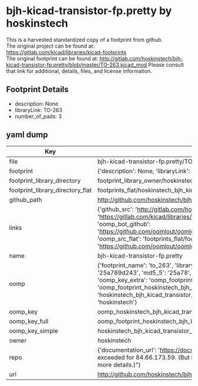 # bjh-kicad-transistor-fp.pretty by hoskinstech  
This is a harvested standardized copy of a footprint from github.  
The original project can be found at:  
https://gitlab.com/kicad/libraries/kicad-footprints  
The original footprint can be found at:
http://gitlab.com/hoskinstech/bjh-kicad-transistor-fp.pretty/blob/master/TO-263.kicad_mod
Please consult that link for additional, details, files, and license information.  
## Footprint Details
* description: None  
* libraryLink: TO-263  
* number_of_pads: 3  
## yaml dump  
| Key | Value |  
| --- | --- |  
| file | bjh-kicad-transistor-fp.pretty/TO-263.kicad_mod |  
| footprint | {'description': None, 'libraryLink': 'TO-263', 'number_of_pads': 3} |  
| footprint_library_directory | footprint_library_owner/hoskinstech_bjh-kicad-transistor-fp.pretty |  
| footprint_library_directory_flat | footprints_flat/hoskinstech_bjh_kicad_transistor_fp_to_263/working |  
| github_path | http://github.com/hoskinstech/bjh-kicad-transistor-fp.pretty/blob/master/TO-263.kicad_mod |  
| links | {'github_src': 'http://gitlab.com/hoskinstech/bjh-kicad-transistor-fp.pretty/blob/master/TO-263.kicad_mod', 'github_src_repo': 'https://gitlab.com/kicad/libraries/kicad-footprints', 'oomp_bot': 'footprints/hoskinstech_bjh_kicad_transistor_fp_to_263/working', 'oomp_bot_github': 'https://github.com/oomlout/oomlout_oomp_footprint_bot/tree/main/footprints/hoskinstech_bjh_kicad_transistor_fp_to_263/working', 'oomp_src_flat': 'footprints_flat/footprints_flat/hoskinstech_bjh_kicad_transistor_fp_to_263/working', 'oomp_src_flat_github': 'https://github.com/oomlout/oomlout_oomp_footprint_src/tree/main/footprints_flat/hoskinstech_bjh_kicad_transistor_fp_to_263/working'} |  
| name | bjh-kicad-transistor-fp.pretty |  
| oomp | {'footprint_name': 'to_263', 'library_name': 'bjh_kicad_transistor_fp', 'md5': '25a789d2433a3a6c674368356866c7a0', 'md5_10': '25a789d243', 'md5_5': '25a78', 'md5_6': '25a789', 'oomp_key': 'oomp_hoskinstech_bjh_kicad_transistor_fp_to_263', 'oomp_key_extra': 'oomp_footprint_hoskinstech_bjh_kicad_transistor_fp_to_263', 'oomp_key_full': 'oomp_footprint_hoskinstech_bjh_kicad_transistor_fp_to_263_25a789', 'oomp_key_simple': 'hoskinstech_bjh_kicad_transistor_fp_to_263', 'original_filename': 'bjh-kicad-transistor-fp.pretty/TO-263.kicad_mod', 'owner_name': 'hoskinstech'} |  
| oomp_key | oomp_hoskinstech_bjh_kicad_transistor_fp_to_263 |  
| oomp_key_full | oomp_footprint_hoskinstech_bjh_kicad_transistor_fp_to_263 |  
| oomp_key_simple | hoskinstech_bjh_kicad_transistor_fp_to_263 |  
| owner | hoskinstech |  
| repo | {'documentation_url': 'https://docs.github.com/rest/overview/resources-in-the-rest-api#rate-limiting', 'message': "API rate limit exceeded for 84.66.173.59. (But here's the good news: Authenticated requests get a higher rate limit. Check out the documentation for more details.)"} |  
| url | http://github.com/hoskinstech/bjh-kicad-transistor-fp.pretty |  

